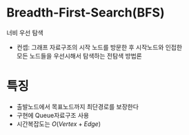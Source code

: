 # Breadth-First-Search(BFS)
너비 우선 탐색
- 컨셉: 그래프 자료구조의 시작 노드를 방문한 후 시작노드와 인접한  
모든 노드들을 우선시해서 탐색하는 전탐색 방법론

# 특징 
- 출발노드에서 목표노드까지 최단경로를 보장한다
- 구현에 Queue자료구조 사용
- 시간복잡도는 $O(Vertex + Edge)$
